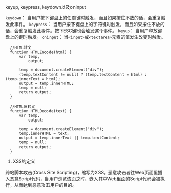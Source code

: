 keyup, keypress, keydown以及oninput

`keydown`： 当用户按下键盘上的任意键时触发，而且如果按住不放的话，会重复触发此事件。
`keypress`： 当用户按下键盘上的字符键时触发，而且如果按住不放的话，会重复触发此事件。按下ESC键也会触发这个事件。
`keyup`： 当用户释放键盘上的键时触发。
`oninput`： 当`<input>`或`<textarea>`元素的值发生改变时触发。


      //HTML转义
      function HTMLEncode(html) {
          var temp,
              output;

          temp = document.createElement("div");
          (temp.textContent != null) ? (temp.textContent = html) : (temp.innerText = html);
          output = temp.innerHTML;
          temp = null;
          return output;
      }

      //HTML反转义
      function HTMLDecode(text) {
          var temp,
              output;

          temp = document.createElement("div");
          temp.innerHTML = text;
          output = temp.innerText || temp.textContent;
          temp = null;
          return output;
      }

1. XSS的定义

跨站脚本攻击(Cross Site Scripting)，缩写为XSS。恶意攻击者往Web页面里插入恶意Script代码，当用户浏览该页之时，嵌入其中Web里面的Script代码会被执行，从而达到恶意攻击用户的目的。
